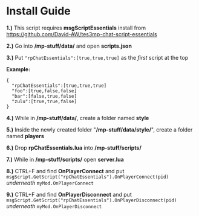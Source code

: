 # Install Guide

**1.)** This script requires **msgScriptEssentials** install from https://github.com/David-AW/tes3mp-chat-script-essentials


**2.)** Go into **/mp-stuff/data/** and open **scripts.json**


**3.)** Put ```"rpChatEssentials":[true,true,true]``` as the *first* script at the top

**Example:**
```
{
  "rpChatEssentials":[true,true,true]
  "foo":[true,false,false]
  "bar":[false,true,false]
  "zulu":[true,true,false]
}
```


**4.)** While in **/mp-stuff/data/**, create a folder named **style**


**5.)** Inside the newly created folder "**/mp-stuff/data/style/**", create a folder named **players**


**6.)** Drop **rpChatEssentials.lua** into **/mp-stuff/scripts/**


**7.)** While in **/mp-stuff/scripts/** open **server.lua**


**8.)** CTRL+F and find **OnPlayerConnect** and put ```msgScript.GetScript("rpChatEssentials").OnPlayerConnect(pid)``` *underneath* ```myMod.OnPlayerConnect```

**9.)** CTRL+F and find **OnPlayerDisconnect** and put ```msgScript.GetScript("rpChatEssentials").OnPlayerDisconnect(pid)``` *underneath* ```myMod.OnPlayerDisconnect```
